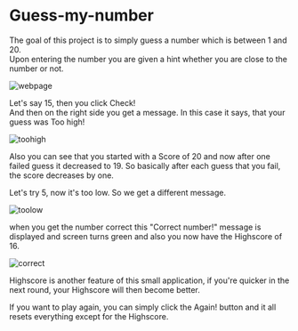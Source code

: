 # Guess-my-number

The goal of this project is to simply guess a number which is between 1 and 20. <br>
Upon entering the number you are given a hint whether you are close to the number or not.

![webpage](https://github.com/apekkshaa/Guess-my-number/blob/main/images/webpage.png)

Let's say 15, then you click Check!<br>
And then on the right side you get a message. In this case it says, that your guess was Too high!

![toohigh](https://github.com/apekkshaa/Guess-my-number/blob/main/images/toohigh.png)

Also you can see that you started with a Score of 20 and now after one failed guess it decreased to 19.
So basically after each guess that you fail, the score decreases by one.

Let's try 5, now it's too low. So we get a different message.

![toolow](https://github.com/apekkshaa/Guess-my-number/blob/main/images/toolow.png)

when you get the number correct this "Correct number!" message is displayed and screen turns green
and also you now have the Highscore of 16.

![correct](https://github.com/apekkshaa/Guess-my-number/blob/main/images/correctanswer.png)

Highscore is another feature of this small application, if you're quicker in the next round,
your Highscore will then become better.<br>

If you want to play again, you can simply click the Again! button and it all resets everything except for the Highscore.

